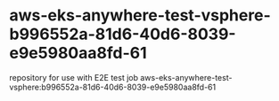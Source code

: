 # aws-eks-anywhere-test-vsphere-b996552a-81d6-40d6-8039-e9e5980aa8fd-61
repository for use with E2E test job aws-eks-anywhere-test-vsphere:b996552a-81d6-40d6-8039-e9e5980aa8fd-61
